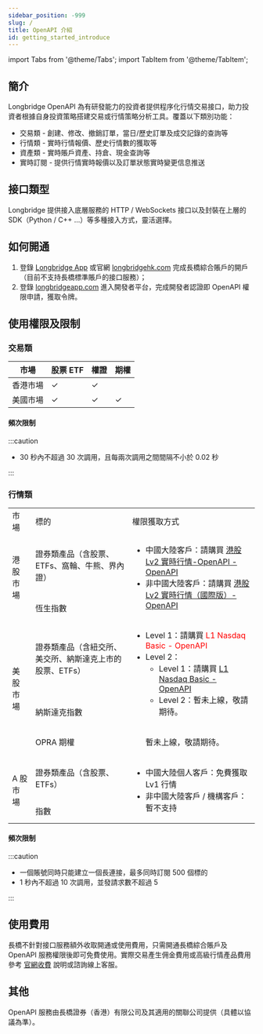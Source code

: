 ```yaml
---
sidebar_position: -999
slug: /
title: OpenAPI 介紹
id: getting_started_introduce
---
```


import Tabs from '@theme/Tabs';
import TabItem from '@theme/TabItem';

## 簡介

Longbridge OpenAPI 為有研發能力的投資者提供程序化行情交易接口，助力投資者根據自身投資策略搭建交易或行情策略分析工具。覆蓋以下類別功能：

- 交易類 - 創建、修改、撤銷訂單，當日/歷史訂單及成交記錄的查詢等
- 行情類 - 實時行情報價、歷史行情數的獲取等
- 資產類 - 實時賬戶資產、持倉、現金查詢等
- 實時訂閱 - 提供行情實時報價以及訂單狀態實時變更信息推送

## 接口類型

Longbridge 提供接入底層服務的 HTTP / WebSockets 接口以及封裝在上層的 SDK（Python / C++ ...）等多種接入方式，靈活選擇。

## 如何開通

1. 登錄 [Longbridge App](https://longbridgeapp.com/download) 或官網 [longbridgehk.com](https://longbridge.hk) 完成長橋綜合賬戶的開戶（目前不支持長橋標準賬戶的接口服務）；
2. 登錄 [longbridgeapp.com](https://longbridgeapp.com) 進入開發者平台，完成開發者認證即 OpenAPI 權限申請，獲取令牌。

## 使用權限及限制

### 交易類

| 市場     | 股票 ETF | 權證 | 期權 |
| -------- | -------- | ---- | ---- |
| 香港市場 | ✓        | ✓    |      |
| 美國市場 | ✓        | ✓    | ✓    |

#### 頻次限制

:::caution

- 30 秒內不超過 30 次調用，且每兩次調用之間間隔不小於 0.02 秒

:::

### 行情類

<table>
    <tr>
        <td>市場</td>
        <td>標的</td>
        <td>權限獲取方式</td>
    </tr>
    <tr>
        <td rowspan="2">港股市場</td>
        <td>證券類產品（含股票、ETFs、窩輪、牛熊、界內證）</td>
        <td rowspan="2">
            <ul>
            <li>中國大陸客戶：請購買 <font color="red"><a href="https://activity.lbkrs.com/spa/mall?market=HK">港股 Lv2 實時行情-OpenAPI - OpenAPI</a></font></li>
            <li>非中國大陸客戶：請購買 <font color="red"><a href="https://activity.lbkrs.com/spa/mall?market=HK">港股 Lv2 實時行情（國際版）- OpenAPI</a></font></li>
            </ul>
        </td>
    </tr>
    <tr>
        <td>恆生指數</td>
    </tr>
    <tr>
        <td rowspan="3">美股市場</td>
        <td>證券類產品（含紐交所、美交所、納斯達克上市的股票、ETFs）</td>
        <td rowspan="2">
            <ul>
            <li>Level 1：請購買 <font color="red">L1 Nasdaq Basic - OpenAPI</font></li>
            <li>Level 2：
                <ul>
                <li>Level 1：請購買 <font color="red"><a href="https://activity.lbkrs.com/spa/mall?market=US">L1 Nasdaq Basic - OpenAPI</a></font></li>
                <li>Level 2：暫未上線，敬請期待。</li>
                </ul>
            </li>
            </ul>
        </td>
    </tr>
    <tr>
        <td>納斯達克指數</td>
    </tr>
    <tr>
        <td>OPRA 期權</td>
        <td>
            <ul>
            暫未上線，敬請期待。
            </ul>
        </td>
    </tr>
    <tr>
        <td rowspan="2">A 股市場</td>
        <td>證券類產品（含股票、ETFs）</td>
        <td rowspan="2">
        <ul>
            <li>中國大陸個人客戶：免費獲取 Lv1 行情</li>
            <li>非中國大陸客戶 / 機構客戶：暫不支持</li>
        </ul>
        </td>
    </tr>
    <tr>
        <td>指數</td>
    </tr>
</table>

#### 頻次限制

:::caution

- 一個賬號同時只能建立一個長連接，最多同時訂閱 500 個標的
- 1 秒內不超過 10 次調用，並發請求數不超過 5

:::

## 使用費用

長橋不針對接口服務額外收取開通或使用費用，只需開通長橋綜合賬戶及 OpenAPI 服務權限後即可免費使用。實際交易產生佣金費用或高級行情產品費用參考 [官網收費](https://longbridge.hk/rate) 說明或諮詢線上客服。

## 其他

OpenAPI 服務由長橋證券（香港）有限公司及其適用的關聯公司提供（具體以協議為準）。
